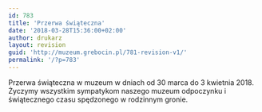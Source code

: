 ```yaml
---
id: 783
title: 'Przerwa świąteczna'
date: '2018-03-28T15:36:00+02:00'
author: drukarz
layout: revision
guid: 'http://muzeum.grebocin.pl/781-revision-v1/'
permalink: '/?p=783'
---
```


Przerwa świąteczna w muzeum w dniach od 30 marca do 3 kwietnia 2018. Życzymy wszystkim sympatykom naszego muzeum odpoczynku i świątecznego czasu spędzonego w rodzinnym gronie.